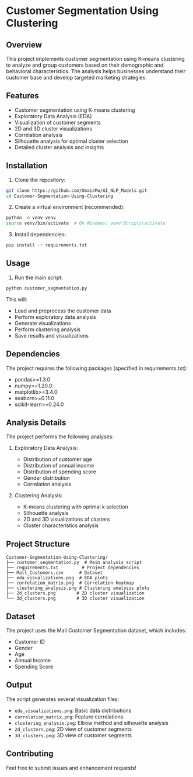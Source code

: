 # Customer Segmentation Using Clustering

## Overview
This project implements customer segmentation using K-means clustering to analyze and group customers based on their demographic and behavioral characteristics. The analysis helps businesses understand their customer base and develop targeted marketing strategies.

## Features
- Customer segmentation using K-means clustering
- Exploratory Data Analysis (EDA)
- Visualization of customer segments
- 2D and 3D cluster visualizations
- Correlation analysis
- Silhouette analysis for optimal cluster selection
- Detailed cluster analysis and insights

## Installation

1. Clone the repository:
```bash
git clone https://github.com/UmaisMu/AI_NLP_Models.git
cd Customer-Segmentation-Using-Clustering
```

2. Create a virtual environment (recommended):
```bash
python -m venv venv
source venv/bin/activate  # On Windows: venv\Scripts\activate
```

3. Install dependencies:
```bash
pip install -r requirements.txt
```

## Usage

1. Run the main script:
```bash
python customer_segmentation.py
```

This will:
- Load and preprocess the customer data
- Perform exploratory data analysis
- Generate visualizations
- Perform clustering analysis
- Save results and visualizations

## Dependencies
The project requires the following packages (specified in requirements.txt):
- pandas>=1.3.0
- numpy>=1.20.0
- matplotlib>=3.4.0
- seaborn>=0.11.0
- scikit-learn>=0.24.0

## Analysis Details
The project performs the following analyses:

1. Exploratory Data Analysis:
   - Distribution of customer age
   - Distribution of annual income
   - Distribution of spending score
   - Gender distribution
   - Correlation analysis

2. Clustering Analysis:
   - K-means clustering with optimal k selection
   - Silhouette analysis
   - 2D and 3D visualizations of clusters
   - Cluster characteristics analysis

## Project Structure
```
Customer-Segmentation-Using-Clustering/
├── customer_segmentation.py  # Main analysis script
├── requirements.txt         # Project dependencies
├── Mall_Customers.csv      # Dataset
├── eda_visualizations.png  # EDA plots
├── correlation_matrix.png  # Correlation heatmap
├── clustering_analysis.png # Clustering analysis plots
├── 2d_clusters.png        # 2D cluster visualization
└── 3d_clusters.png        # 3D cluster visualization
```

## Dataset
The project uses the Mall Customer Segmentation dataset, which includes:
- Customer ID
- Gender
- Age
- Annual Income
- Spending Score

## Output
The script generates several visualization files:
- `eda_visualizations.png`: Basic data distributions
- `correlation_matrix.png`: Feature correlations
- `clustering_analysis.png`: Elbow method and silhouette analysis
- `2d_clusters.png`: 2D view of customer segments
- `3d_clusters.png`: 3D view of customer segments

## Contributing
Feel free to submit issues and enhancement requests! 
